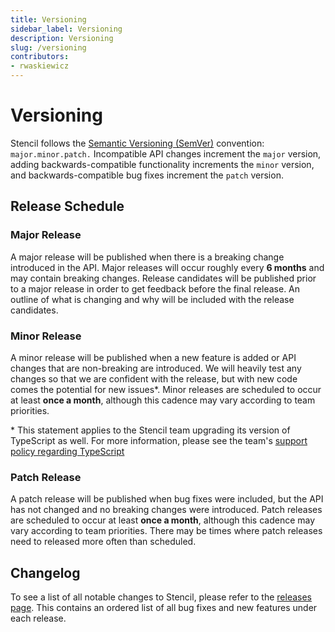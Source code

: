 ```yaml
---
title: Versioning
sidebar_label: Versioning
description: Versioning
slug: /versioning
contributors:
- rwaskiewicz
---
```


# Versioning

Stencil follows the <a href="https://semver.org/" target="_blank">Semantic Versioning (SemVer)</a> convention:
<code>major.minor.patch.</code> Incompatible API changes increment the <code>major</code> version, adding 
backwards-compatible functionality increments the <code>minor</code> version, and backwards-compatible bug fixes
increment the <code>patch</code> version.

## Release Schedule

### Major Release

A major release will be published when there is a breaking change introduced in the API. Major releases will occur
roughly every **6 months** and may contain breaking changes. Release candidates will be published prior to a major
release in order to get feedback before the final release. An outline of what is changing and why will be included with
the release candidates.

### Minor Release

A minor release will be published when a new feature is added or API changes that are non-breaking are introduced.
We will heavily test any changes so that we are confident with the release, but with new code comes the potential for
new issues*. Minor releases are scheduled to occur at least **once a month**, although this cadence may vary according 
to team priorities.

\* This statement applies to the Stencil team upgrading its version of TypeScript as well. For more information, please
see the team's [support policy regarding TypeScript](/docs/support-policy#typescript-support)

### Patch Release

A patch release will be published when bug fixes were included, but the API has not changed and no breaking changes were
introduced.  Patch releases are scheduled to occur at least **once a month**, although this cadence may vary according
to team priorities. There may be times where patch releases need to released more often than scheduled.

## Changelog

To see a list of all notable changes to Stencil, please refer to the 
<a href="https://github.com/ionic-team/stencil/releases" target="_blank" rel="noreferrer noopener">releases page</a>.
This contains an ordered list of all bug fixes and new features under each release.
